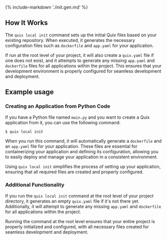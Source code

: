 {% include-markdown './init.gen.md' %}
## How It Works

The `quix local init` command sets up the initial Quix files based on your existing repository. When executed, it generates the necessary configuration files such as `dockerfile` and `app.yaml` for your application. 

If run at the root level of your project, it will also create a `quix.yaml` file if one does not exist, and it attempts to generate any missing `app.yaml` and `dockerfile` files for all applications within the project. This ensures that your development environment is properly configured for seamless development and deployment.

## Example usage

### Creating an Application from Python Code

If you have a Python file named `main.py` and you want to create a Quix application from it, you can use the following command:

```bash
$ quix local init
```

When you run this command, it will automatically generate a `dockerfile` and an `app.yaml` file for your application. These files are essential for containerizing your application and defining its configuration, allowing you to easily deploy and manage your application in a consistent environment.

Using `quix local init` simplifies the process of setting up your application, ensuring that all required files are created and properly configured.

### Additional Functionality

If you run the `quix local init` command at the root level of your project directory, it generates an empty `quix.yaml` file if it's not there yet. Additionally, it will attempt to generate any missing `app.yaml` and `dockerfile` for all applications within the project.


Running the command at the root level ensures that your entire project is properly initialized and configured, with all necessary files created for seamless development and deployment.
